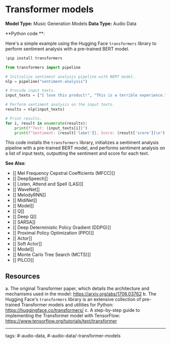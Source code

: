 #  Transformer models
**Model Type:**  Music Generation Models
**Data Type:**  Audio Data

**Python code **:

Here's a simple example using the Hugging Face `transformers` library to perform sentiment analysis with a pre-trained BERT model.

```python
!pip install transformers

from transformers import pipeline

# Initialize sentiment analysis pipeline with BERT model.
nlp = pipeline("sentiment-analysis")

# Provide input texts.
input_texts = ["I love this product!", "This is a terrible experience."]

# Perform sentiment analysis on the input texts.
results = nlp(input_texts)

# Print results.
for i, result in enumerate(results):
    print(f"Text: {input_texts[i]}")
    print(f"Sentiment: {result['label']}, Score: {result['score']}\n")
```

This code installs the `transformers` library, initializes a sentiment analysis pipeline with a pre-trained BERT model, and performs sentiment analysis on a list of input texts, outputting the sentiment and score for each text.


**See Also**:

- [[ Mel Frequency Cepstral Coefficients (MFCC)]]
- [[ DeepSpeech]]
- [[ Listen, Attend and Spell (LAS)]]
- [[ WaveNet]]
- [[ MelodyRNN]]
- [[ MidiNet]]
- [[ Model]]
- [[ Q]]
- [[ Deep Q]]
- [[ SARSA]]
- [[ Deep Deterministic Policy Gradient (DDPG)]]
- [[ Proximal Policy Optimization (PPO)]]
- [[ Actor]]
- [[ Soft Actor]]
- [[ Model]]
- [[ Monte Carlo Tree Search (MCTS)]]
- [[ PILCO]]
## Resources

a. The original Transformer paper, which details the architecture and mechanisms used in the model: https://arxiv.org/abs/1706.03762
b. The Hugging Face's `transformers` library is an extensive collection of pre-trained Transformer models and utilities for Python: https://huggingface.co/transformers/
c. A step-by-step guide to implementing the Transformer model with TensorFlow: https://www.tensorflow.org/tutorials/text/transformer


---
tags: #-audio-data, #-audio-data/-transformer-models
